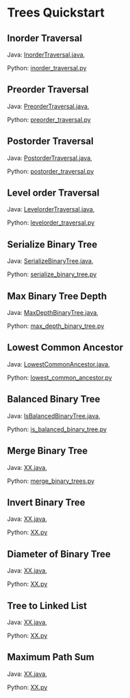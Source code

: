 # Trees Quickstart

## Inorder Traversal
Java: [InorderTraversal.java](https://github.com/samgh/6-Weeks-to-Interview-Ready/blob/master/quickstart_guides/trees/java/InorderTraversal.java),

Python: [inorder_traversal.py](https://github.com/samgh/6-Weeks-to-Interview-Ready/blob/master/quickstart_guides/trees/python/inorder_traversal.py)

## Preorder Traversal
Java: [PreorderTraversal.java](https://github.com/samgh/6-Weeks-to-Interview-Ready/blob/master/quickstart_guides/trees/java/PreorderTraversal.java),

Python: [preorder_traversal.py](https://github.com/samgh/6-Weeks-to-Interview-Ready/blob/master/quickstart_guides/trees/python/preorder_traversal.py)

## Postorder Traversal
Java: [PostorderTraversal.java](https://github.com/samgh/6-Weeks-to-Interview-Ready/blob/master/quickstart_guides/trees/java/XX.java),

Python: [postorder_traversal.py](https://github.com/samgh/6-Weeks-to-Interview-Ready/blob/master/quickstart_guides/trees/python/postorder_traversal.py)

## Level order Traversal
Java: [LevelorderTraversal.java](https://github.com/samgh/6-Weeks-to-Interview-Ready/blob/master/quickstart_guides/trees/java/LevelorderTraversal.java),

Python: [levelorder_traversal.py](https://github.com/samgh/6-Weeks-to-Interview-Ready/blob/master/quickstart_guides/trees/python/levelorder_traversal.py)

## Serialize Binary Tree
Java: [SerializeBinaryTree.java](https://github.com/samgh/6-Weeks-to-Interview-Ready/blob/master/quickstart_guides/trees/java/SerializeBinaryTree.java),

Python: [serialize_binary_tree.py](https://github.com/samgh/6-Weeks-to-Interview-Ready/blob/master/quickstart_guides/trees/python/serialize_binary_tree.py)

## Max Binary Tree Depth
Java: [MaxDepthBinaryTree.java](https://github.com/samgh/6-Weeks-to-Interview-Ready/blob/master/quickstart_guides/trees/java/MaxDepthBinaryTree.java),

Python: [max_depth_binary_tree.py](https://github.com/samgh/6-Weeks-to-Interview-Ready/blob/master/quickstart_guides/trees/python/max_depth_binary_tree.py)

## Lowest Common Ancestor
Java: [LowestCommonAncestor.java](https://github.com/samgh/6-Weeks-to-Interview-Ready/blob/master/quickstart_guides/trees/java/XX.java),

Python: [lowest_common_ancestor.py](https://github.com/samgh/6-Weeks-to-Interview-Ready/blob/master/quickstart_guides/trees/python/lowest_common_ancestor.py)

## Balanced Binary Tree
Java: [IsBalancedBinaryTree.java](https://github.com/samgh/6-Weeks-to-Interview-Ready/blob/master/quickstart_guides/trees/java/XX.java),

Python: [is_balanced_binary_tree.py](https://github.com/samgh/6-Weeks-to-Interview-Ready/blob/master/quickstart_guides/trees/python/is_balanced_binary_tree.py)

## Merge Binary Tree
Java: [XX.java](https://github.com/samgh/6-Weeks-to-Interview-Ready/blob/master/quickstart_guides/trees/java/XX.java),

Python: [merge_binary_trees.py](https://github.com/samgh/6-Weeks-to-Interview-Ready/blob/master/quickstart_guides/trees/python/merge_binary_trees.py)

## Invert Binary Tree
Java: [XX.java](https://github.com/samgh/6-Weeks-to-Interview-Ready/blob/master/quickstart_guides/trees/java/XX.java),

Python: [XX.py](https://github.com/samgh/6-Weeks-to-Interview-Ready/blob/master/quickstart_guides/trees/python/XX.py)

## Diameter of Binary Tree
Java: [XX.java](https://github.com/samgh/6-Weeks-to-Interview-Ready/blob/master/quickstart_guides/trees/java/XX.java),

Python: [XX.py](https://github.com/samgh/6-Weeks-to-Interview-Ready/blob/master/quickstart_guides/trees/python/XX.py)

## Tree to Linked List
Java: [XX.java](https://github.com/samgh/6-Weeks-to-Interview-Ready/blob/master/quickstart_guides/trees/java/XX.java),

Python: [XX.py](https://github.com/samgh/6-Weeks-to-Interview-Ready/blob/master/quickstart_guides/trees/python/XX.py)

## Maximum Path Sum
Java: [XX.java](https://github.com/samgh/6-Weeks-to-Interview-Ready/blob/master/quickstart_guides/trees/java/XX.java),

Python: [XX.py](https://github.com/samgh/6-Weeks-to-Interview-Ready/blob/master/quickstart_guides/trees/python/XX.py)


